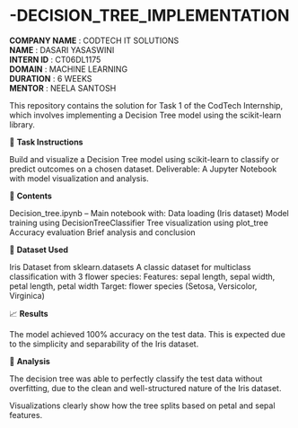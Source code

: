 # -DECISION_TREE_IMPLEMENTATION
**COMPANY NAME** : CODTECH IT SOLUTIONS                                                                                      
**NAME** : DASARI YASASWINI                                                                                                   
**INTERN ID** : CT06DL1175                                                                                                    
**DOMAIN** : MACHINE LEARNING                                                                                                 
**DURATION** : 6 WEEKS                                                                                                        
**MENTOR** : NEELA SANTOSH

This repository contains the solution for Task 1 of the CodTech Internship, which involves implementing a Decision Tree model using the scikit-learn library.

📌 **Task Instructions**

Build and visualize a Decision Tree model using scikit-learn to classify or predict outcomes on a chosen dataset.
Deliverable: A Jupyter Notebook with model visualization and analysis.

📁 **Contents**

Decision_tree.ipynb – Main notebook with:
Data loading (Iris dataset)
Model training using DecisionTreeClassifier
Tree visualization using plot_tree
Accuracy evaluation
Brief analysis and conclusion

🧪 **Dataset Used**

Iris Dataset from sklearn.datasets
A classic dataset for multiclass classification with 3 flower species:
Features: sepal length, sepal width, petal length, petal width
Target: flower species (Setosa, Versicolor, Virginica)

📈 **Results**

The model achieved 100% accuracy on the test data.
This is expected due to the simplicity and separability of the Iris dataset.

📝 **Analysis**

The decision tree was able to perfectly classify the test data without overfitting, due to the clean and well-structured nature of the Iris dataset.

Visualizations clearly show how the tree splits based on petal and sepal features.
